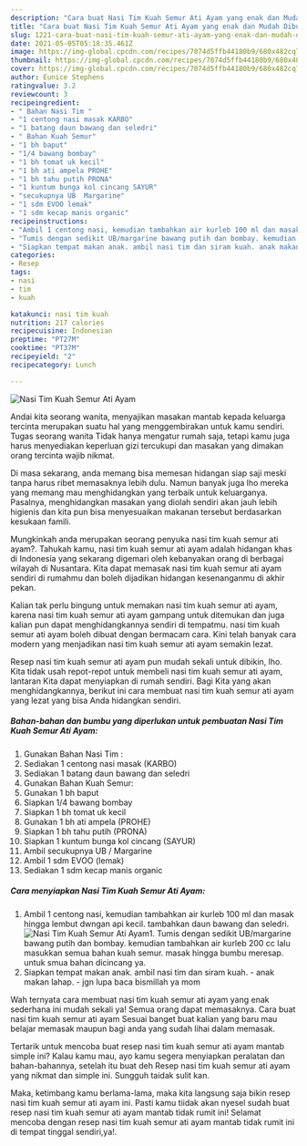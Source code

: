 ```yaml
---
description: "Cara buat Nasi Tim Kuah Semur Ati Ayam yang enak dan Mudah Dibuat"
title: "Cara buat Nasi Tim Kuah Semur Ati Ayam yang enak dan Mudah Dibuat"
slug: 1221-cara-buat-nasi-tim-kuah-semur-ati-ayam-yang-enak-dan-mudah-dibuat
date: 2021-05-05T05:18:35.461Z
image: https://img-global.cpcdn.com/recipes/7074d5ffb44180b9/680x482cq70/nasi-tim-kuah-semur-ati-ayam-foto-resep-utama.jpg
thumbnail: https://img-global.cpcdn.com/recipes/7074d5ffb44180b9/680x482cq70/nasi-tim-kuah-semur-ati-ayam-foto-resep-utama.jpg
cover: https://img-global.cpcdn.com/recipes/7074d5ffb44180b9/680x482cq70/nasi-tim-kuah-semur-ati-ayam-foto-resep-utama.jpg
author: Eunice Stephens
ratingvalue: 3.2
reviewcount: 3
recipeingredient:
- " Bahan Nasi Tim "
- "1 centong nasi masak KARBO"
- "1 batang daun bawang dan seledri"
- " Bahan Kuah Semur"
- "1 bh baput"
- "1/4 bawang bombay"
- "1 bh tomat uk kecil"
- "1 bh ati ampela PROHE"
- "1 bh tahu putih PRONA"
- "1 kuntum bunga kol cincang SAYUR"
- "secukupnya UB  Margarine"
- "1 sdm EVOO lemak"
- "1 sdm kecap manis organic"
recipeinstructions:
- "Ambil 1 centong nasi, kemudian tambahkan air kurleb 100 ml dan masak hingga lembut dwngan api kecil. tambahkan daun bawang dan seledri."
- "Tumis dengan sedikit UB/margarine bawang putih dan bombay. kemudian tambahkan air kurleb 200 cc lalu masukkan semua bahan kuah semur. masak hingga bumbu meresap. untuk smua bahan dicincang ya."
- "Siapkan tempat makan anak. ambil nasi tim dan siram kuah. anak makan lahap. jgn lupa baca bismillah ya mom"
categories:
- Resep
tags:
- nasi
- tim
- kuah

katakunci: nasi tim kuah 
nutrition: 217 calories
recipecuisine: Indonesian
preptime: "PT27M"
cooktime: "PT37M"
recipeyield: "2"
recipecategory: Lunch

---
```



![Nasi Tim Kuah Semur Ati Ayam](https://img-global.cpcdn.com/recipes/7074d5ffb44180b9/680x482cq70/nasi-tim-kuah-semur-ati-ayam-foto-resep-utama.jpg)

Andai kita seorang wanita, menyajikan masakan mantab kepada keluarga tercinta merupakan suatu hal yang menggembirakan untuk kamu sendiri. Tugas seorang  wanita Tidak hanya mengatur rumah saja, tetapi kamu juga harus menyediakan keperluan gizi tercukupi dan masakan yang dimakan orang tercinta wajib nikmat.

Di masa  sekarang, anda memang bisa memesan hidangan siap saji meski tanpa harus ribet memasaknya lebih dulu. Namun banyak juga lho mereka yang memang mau menghidangkan yang terbaik untuk keluarganya. Pasalnya, menghidangkan masakan yang diolah sendiri akan jauh lebih higienis dan kita pun bisa menyesuaikan makanan tersebut berdasarkan kesukaan famili. 



Mungkinkah anda merupakan seorang penyuka nasi tim kuah semur ati ayam?. Tahukah kamu, nasi tim kuah semur ati ayam adalah hidangan khas di Indonesia yang sekarang digemari oleh kebanyakan orang di berbagai wilayah di Nusantara. Kita dapat memasak nasi tim kuah semur ati ayam sendiri di rumahmu dan boleh dijadikan hidangan kesenanganmu di akhir pekan.

Kalian tak perlu bingung untuk memakan nasi tim kuah semur ati ayam, karena nasi tim kuah semur ati ayam gampang untuk ditemukan dan juga kalian pun dapat menghidangkannya sendiri di tempatmu. nasi tim kuah semur ati ayam boleh dibuat dengan bermacam cara. Kini telah banyak cara modern yang menjadikan nasi tim kuah semur ati ayam semakin lezat.

Resep nasi tim kuah semur ati ayam pun mudah sekali untuk dibikin, lho. Kita tidak usah repot-repot untuk membeli nasi tim kuah semur ati ayam, lantaran Kita dapat menyiapkan di rumah sendiri. Bagi Kita yang akan menghidangkannya, berikut ini cara membuat nasi tim kuah semur ati ayam yang lezat yang bisa Anda hidangkan sendiri.

<!--inarticleads1-->

##### Bahan-bahan dan bumbu yang diperlukan untuk pembuatan Nasi Tim Kuah Semur Ati Ayam:

1. Gunakan  Bahan Nasi Tim :
1. Sediakan 1 centong nasi masak (KARBO)
1. Sediakan 1 batang daun bawang dan seledri
1. Gunakan  Bahan Kuah Semur:
1. Gunakan 1 bh baput
1. Siapkan 1/4 bawang bombay
1. Siapkan 1 bh tomat uk kecil
1. Gunakan 1 bh ati ampela (PROHE)
1. Siapkan 1 bh tahu putih (PRONA)
1. Siapkan 1 kuntum bunga kol cincang (SAYUR)
1. Ambil secukupnya UB / Margarine
1. Ambil 1 sdm EVOO (lemak)
1. Sediakan 1 sdm kecap manis organic




<!--inarticleads2-->

##### Cara menyiapkan Nasi Tim Kuah Semur Ati Ayam:

1. Ambil 1 centong nasi, kemudian tambahkan air kurleb 100 ml dan masak hingga lembut dwngan api kecil. tambahkan daun bawang dan seledri.
<img src="https://img-global.cpcdn.com/steps/d8b35deb45f87119/160x128cq70/nasi-tim-kuah-semur-ati-ayam-langkah-memasak-1-foto.jpg" alt="Nasi Tim Kuah Semur Ati Ayam">1. Tumis dengan sedikit UB/margarine bawang putih dan bombay. kemudian tambahkan air kurleb 200 cc lalu masukkan semua bahan kuah semur. masak hingga bumbu meresap. untuk smua bahan dicincang ya.
1. Siapkan tempat makan anak. ambil nasi tim dan siram kuah. - anak makan lahap. - jgn lupa baca bismillah ya mom




Wah ternyata cara membuat nasi tim kuah semur ati ayam yang enak sederhana ini mudah sekali ya! Semua orang dapat memasaknya. Cara buat nasi tim kuah semur ati ayam Sesuai banget buat kalian yang baru mau belajar memasak maupun bagi anda yang sudah lihai dalam memasak.

Tertarik untuk mencoba buat resep nasi tim kuah semur ati ayam mantab simple ini? Kalau kamu mau, ayo kamu segera menyiapkan peralatan dan bahan-bahannya, setelah itu buat deh Resep nasi tim kuah semur ati ayam yang nikmat dan simple ini. Sungguh taidak sulit kan. 

Maka, ketimbang kamu berlama-lama, maka kita langsung saja bikin resep nasi tim kuah semur ati ayam ini. Pasti kamu tiidak akan nyesel sudah buat resep nasi tim kuah semur ati ayam mantab tidak rumit ini! Selamat mencoba dengan resep nasi tim kuah semur ati ayam mantab tidak rumit ini di tempat tinggal sendiri,ya!.

